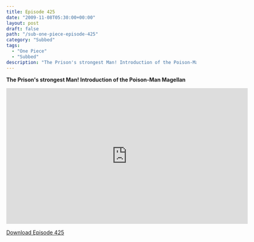 ```yaml
---
title: Episode 425
date: "2009-11-08T05:30:00+00:00"
layout: post
draft: false
path: "/sub-one-piece-episode-425"
category: "Subbed"
tags:
  - "One Piece"
  - "Subbed"
description: "The Prison's strongest Man! Introduction of the Poison-Man Magellan"
---
```


**The Prison's strongest Man! Introduction of the Poison-Man Magellan**

<iframe width="640" height="360" src="https://www.rapidvideo.com/e/G0NO70Y4HN" frameborder="0" marginwidth=0 marginheight=0 scrolling=no allowfullscreen></iframe>

<a href="http://ouo.io/qs/eCodkFEQ?s=https://rapidvid.to/d/https://www.rapidvideo.com/e/G0NO70Y4HN">Download Episode 425</a>

